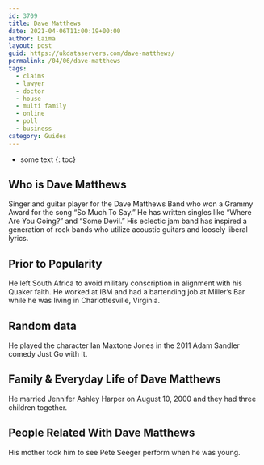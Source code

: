 ```yaml
---
id: 3709
title: Dave Matthews
date: 2021-04-06T11:00:19+00:00
author: Laima
layout: post
guid: https://ukdataservers.com/dave-matthews/
permalink: /04/06/dave-matthews
tags:
  - claims
  - lawyer
  - doctor
  - house
  - multi family
  - online
  - poll
  - business
category: Guides
---
```


* some text
{: toc}


## Who is Dave Matthews
                  
                  
                  
Singer and guitar player for the Dave Matthews Band who won a Grammy Award for the song &#8220;So Much To Say.&#8221; He has written singles like &#8220;Where Are You Going?&#8221; and &#8220;Some Devil.&#8221; His eclectic jam band has inspired a generation of rock bands who utilize acoustic guitars and loosely liberal lyrics.
                  
              
            
              
            
                
                
                
## Prior to Popularity
                  
                  
                  
He left South Africa to avoid military conscription in alignment with his Quaker faith. He worked at IBM and had a bartending job at Miller&#8217;s Bar while he was living in Charlottesville, Virginia.
                  
              
            
              
            
                
                
                
## Random data
                  
                  
                  
He played the character Ian Maxtone Jones in the 2011 Adam Sandler comedy Just Go with It.
                  
              
            
              
            
                
                
                
## Family & Everyday Life of Dave Matthews
                  
                  
                  
He married Jennifer Ashley Harper on August 10, 2000 and they had three children together.
                  
              
            
              
            
                
                
                
## People Related With Dave Matthews
                  
                  
                  
His mother took him to see Pete Seeger perform when he was young.
                  
              
            
              
            
                
              
            
              
              
            
            
              
            
          
          
          